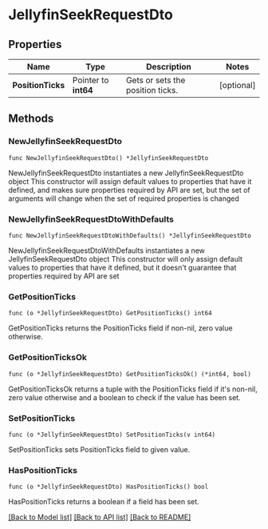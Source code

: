 # JellyfinSeekRequestDto

## Properties

Name | Type | Description | Notes
------------ | ------------- | ------------- | -------------
**PositionTicks** | Pointer to **int64** | Gets or sets the position ticks. | [optional] 

## Methods

### NewJellyfinSeekRequestDto

`func NewJellyfinSeekRequestDto() *JellyfinSeekRequestDto`

NewJellyfinSeekRequestDto instantiates a new JellyfinSeekRequestDto object
This constructor will assign default values to properties that have it defined,
and makes sure properties required by API are set, but the set of arguments
will change when the set of required properties is changed

### NewJellyfinSeekRequestDtoWithDefaults

`func NewJellyfinSeekRequestDtoWithDefaults() *JellyfinSeekRequestDto`

NewJellyfinSeekRequestDtoWithDefaults instantiates a new JellyfinSeekRequestDto object
This constructor will only assign default values to properties that have it defined,
but it doesn't guarantee that properties required by API are set

### GetPositionTicks

`func (o *JellyfinSeekRequestDto) GetPositionTicks() int64`

GetPositionTicks returns the PositionTicks field if non-nil, zero value otherwise.

### GetPositionTicksOk

`func (o *JellyfinSeekRequestDto) GetPositionTicksOk() (*int64, bool)`

GetPositionTicksOk returns a tuple with the PositionTicks field if it's non-nil, zero value otherwise
and a boolean to check if the value has been set.

### SetPositionTicks

`func (o *JellyfinSeekRequestDto) SetPositionTicks(v int64)`

SetPositionTicks sets PositionTicks field to given value.

### HasPositionTicks

`func (o *JellyfinSeekRequestDto) HasPositionTicks() bool`

HasPositionTicks returns a boolean if a field has been set.


[[Back to Model list]](../README.md#documentation-for-models) [[Back to API list]](../README.md#documentation-for-api-endpoints) [[Back to README]](../README.md)


